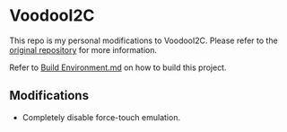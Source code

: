 # VoodooI2C

This repo is my personal modifications to VoodooI2C. Please refer to the [original repository](https://github.com/VoodooI2C/VoodooI2C) for more information.

Refer to [Build Environment.md](Documentation/Build%20Environment.md) on how to build this project.

## Modifications

- Completely disable force-touch emulation.

